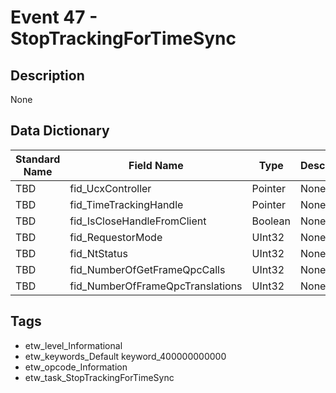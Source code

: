 # Event 47 - StopTrackingForTimeSync

## Description
None

## Data Dictionary
|Standard Name|Field Name|Type|Description|Sample Value|
|---|---|---|---|---|
|TBD|fid_UcxController|Pointer|None|`None`|
|TBD|fid_TimeTrackingHandle|Pointer|None|`None`|
|TBD|fid_IsCloseHandleFromClient|Boolean|None|`None`|
|TBD|fid_RequestorMode|UInt32|None|`None`|
|TBD|fid_NtStatus|UInt32|None|`None`|
|TBD|fid_NumberOfGetFrameQpcCalls|UInt32|None|`None`|
|TBD|fid_NumberOfFrameQpcTranslations|UInt32|None|`None`|

## Tags
* etw_level_Informational
* etw_keywords_Default keyword_400000000000
* etw_opcode_Information
* etw_task_StopTrackingForTimeSync